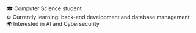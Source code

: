 🎓 Computer Science student <br>
⚙️ Currently learning: back-end development and database management <br>
🌍 Interested in AI and Cybersecurity

